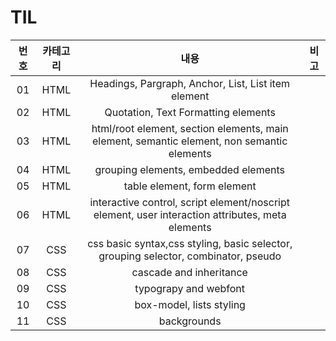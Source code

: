 # TIL

|번호|카테고리|내용|비고|
|:----:|:-------:|:---:|:----:|
|01|HTML|Headings, Pargraph, Anchor, List, List item element||
|02|HTML|Quotation, Text Formatting elements||
|03|HTML|html/root element, section elements, main element, semantic element, non semantic elements||
|04|HTML|grouping elements, embedded elements||
|05|HTML|table element, form element||
|06|HTML|interactive control, script element/noscript element, user interaction attributes, meta elements||
|07|CSS|css basic syntax,css styling, basic selector, grouping selector, combinator, pseudo||
|08|CSS|cascade and inheritance||
|09|CSS|typograpy and webfont||
|10|CSS|box-model, lists styling||
|11|CSS|backgrounds||
